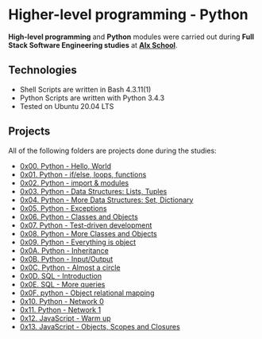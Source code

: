 <!-- @format -->

# Higher-level programming - Python

**High-level programming** and **Python** modules were carried out during **Full Stack Software Engineering studies** at **[Alx School](https://www.alxafrica.com/)**.

## Technologies

- Shell Scripts are written in Bash 4.3.11(1)
- Python Scripts are written with Python 3.4.3
- Tested on Ubuntu 20.04 LTS

## Projects

All of the following folders are projects done during the studies:

- [0x00. Python - Hello, World](./0x00-python-hello_world)
- [0x01. Python - if/else, loops, functions](./0x01-python-if_else_loops_functions)
- [0x02. Python - import & modules](./0x02-python-import_modules)
- [0x03. Python - Data Structures: Lists, Tuples](./0x03-python-data_structures)
- [0x04. Python - More Data Structures: Set, Dictionary](./0x04-python-more_data_structures)
- [0x05. Python - Exceptions](./0x05-python-exceptions)
- [0x06. Python - Classes and Objects](./0x06-python-classes)
- [0x07. Python - Test-driven development](./0x07-python-test_driven_development)
- [0x08. Python - More Classes and Objects](./0x08-python-more_classes)
- [0x09. Python - Everything is object](./0x09-python-everything_is_object)
- [0x0A. Python - Inheritance](./0x0A-python-inheritance)
- [0x0B. Python - Input/Output](./0x0B-python-input_output)
- [0x0C. Python - Almost a circle](./0x0C-python-almost_a_circle)
- [0x0D. SQL - Introduction](./0x0D-SQL_introduction/)
- [0x0E. SQL - More queries](./0x0E-SQL_more_queries/)
- [0x0F. python - Object relational mapping](./0x0F-python-object_relational_mapping/)
- [0x10. Python - Network 0](./0x10-python-network_0/)
- [0x11. Python - Network 1](./0x10-python-network_1/)
- [0x12. JavaScript - Warm up](./0x12-javascript-warm_up/)
- [0x13. JavaScript - Objects, Scopes and Closures](./0x13-javascript_objects_scopes_closures/)
